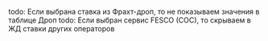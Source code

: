 todo: Если выбрана ставка из Фрахт-дроп, то не показываем значения в таблице Дроп
todo: Если выбран сервис FESCO (COC), то скрываем в ЖД ставки других операторов